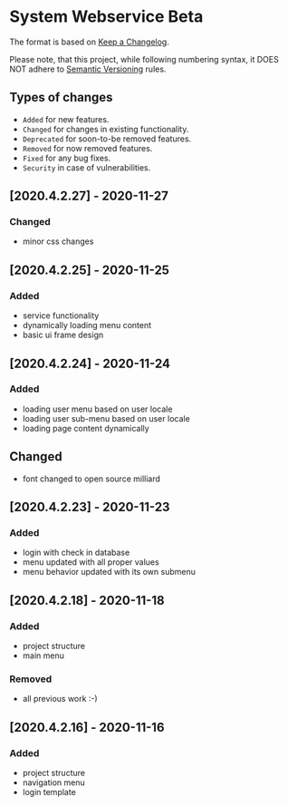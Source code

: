# System Webservice Beta

The format is based on [Keep a Changelog](http://keepachangelog.com/en/1.0.0/).

Please note, that this project, while following numbering syntax, it DOES NOT
adhere to [Semantic Versioning](http://semver.org/spec/v2.0.0.html) rules.

## Types of changes

* ```Added``` for new features.
* ```Changed``` for changes in existing functionality.
* ```Deprecated``` for soon-to-be removed features.
* ```Removed``` for now removed features.
* ```Fixed``` for any bug fixes.
* ```Security``` in case of vulnerabilities.

## [2020.4.2.27] - 2020-11-27

### Changed 
- minor css changes

## [2020.4.2.25] - 2020-11-25

### Added 
- service functionality
- dynamically loading menu content
- basic ui frame design

## [2020.4.2.24] - 2020-11-24

### Added 
- loading user menu based on user locale
- loading user sub-menu based on user locale
- loading page content dynamically

## Changed
- font changed to open source milliard

## [2020.4.2.23] - 2020-11-23

### Added 
- login with check in database
- menu updated with all proper values
- menu behavior updated with its own submenu


## [2020.4.2.18] - 2020-11-18

### Added 
- project structure
- main menu

### Removed
- all previous work :-)



## [2020.4.2.16] - 2020-11-16

### Added
- project structure
- navigation menu
- login template